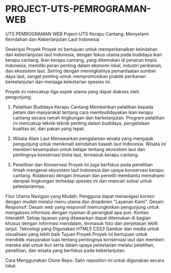 # PROJECT-UTS-PEMROGRAMAN-WEB
UTS PEMROGRAMAN WEB
Poject-UTS
Kerapu Cantang: Menyelami Keindahan dan Keberlanjutan Laut Indonesia

Deskripsi Proyek
Proyek ini bertujuan untuk memperkenalkan keindahan dan keberlanjutan laut Indonesia, dengan fokus utama pada budidaya ikan kerapu cantang. Ikan kerapu cantang, yang ditemukan di perairan tropis Indonesia, memiliki peran penting dalam ekonomi lokal, industri perikanan, dan ekosistem laut. Seiring dengan meningkatnya pemanfaatan sumber daya laut, sangat penting untuk mempromosikan praktik perikanan berkelanjutan dan menjaga kelestarian spesies ini.

Proyek ini mencakup tiga aspek utama yang dapat diakses oleh pengunjung:

1. Pelatihan Budidaya Kerapu Cantang
Memberikan pelatihan kepada petani dan masyarakat tentang cara membudidayakan ikan kerapu cantang secara ramah lingkungan dan berkelanjutan. Program pelatihan ini mencakup teknik-teknik penting dalam budidaya, pengelolaan kualitas air, dan pakan yang tepat.

2. Wisata Alam Laut
Menawarkan pengalaman wisata yang mengajak pengunjung untuk menikmati keindahan bawah laut Indonesia. Wisata ini memberi kesempatan untuk belajar tentang ekosistem laut dan pentingnya konservasi biota laut, termasuk kerapu cantang.

3. Penelitian dan Konservasi
Proyek ini juga berfokus pada penelitian ilmiah mengenai ekosistem laut Indonesia dan upaya konservasi kerapu cantang. Kolaborasi dengan ilmuwan dan peneliti membantu memahami dampak lingkungan terhadap spesies ini dan mencari solusi untuk pelestariannya.

Fitur Utama
Navigasi yang Mudah: Pengguna dapat menavigasi konten dengan mudah melalui menu utama dan dropdown "Layanan Kami".
Desain Responsif: Desain web yang responsif memungkinkan pengunjung untuk mengakses informasi dengan nyaman di perangkat apa pun.
Konten Interaktif: Setiap layanan yang ditawarkan dapat ditemukan di bagian khusus dengan informasi mendalam, termasuk foto dan penjelasan lebih lanjut.
Teknologi yang Digunakan
HTML5
CSS3
Gambar dan media untuk visualisasi yang lebih baik
Tujuan Proyek
Proyek ini bertujuan untuk mendidik masyarakat luas tentang pentingnya konservasi laut dan memberi mereka alat untuk ikut serta dalam upaya pelestarian melalui pelatihan, penelitian, dan wisata yang berfokus pada keberlanjutan.

Cara Menggunakan
Clone Repo: Salin repositori ini untuk digunakan secara lokal.

